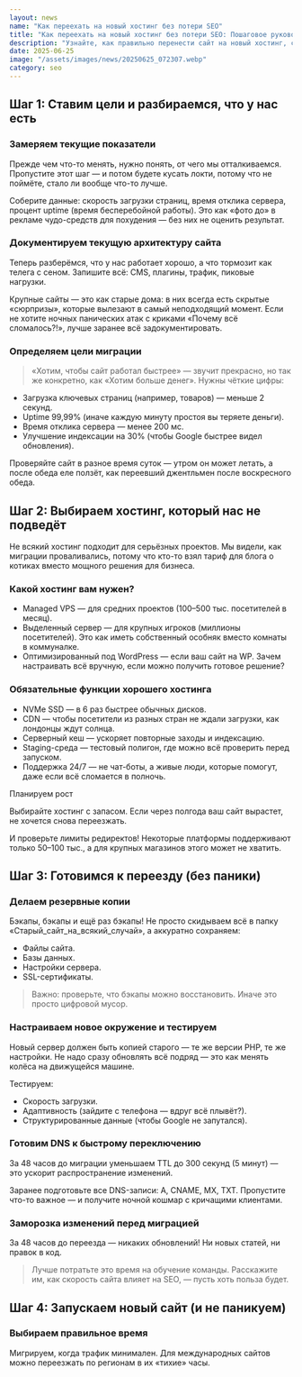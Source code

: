 ```yaml
---
layout: news
name: "Как переехать на новый хостинг без потери SEO"
title: "Как переехать на новый хостинг без потери SEO: Пошаговое руководство"
description: "Узнайте, как правильно перенести сайт на новый хостинг, сохранив позиции в поиске. Подробный гайд с этапами подготовки, выбора хостинга и постмиграционной оптимизации."
date: 2025-06-25
image: "/assets/images/news/20250625_072307.webp"
category: seo
---
```


<h2>Шаг 1: Ставим цели и разбираемся, что у нас есть</h2>
<h3>Замеряем текущие показатели</h3>
<p>Прежде чем что-то менять, нужно понять, от чего мы отталкиваемся. Пропустите этот шаг — и потом будете кусать локти, потому что не поймёте, стало ли вообще что-то лучше.</p>
<p>Соберите данные: скорость загрузки страниц, время отклика сервера, процент uptime (время бесперебойной работы). Это как «фото до» в рекламе чудо-средств для похудения — без них не оценить результат.</p>
<h3>Документируем текущую архитектуру сайта</h3>
<p>Теперь разберёмся, что у нас работает хорошо, а что тормозит как телега с сеном. Запишите всё: CMS, плагины, трафик, пиковые нагрузки.</p>
<p>Крупные сайты — это как старые дома: в них всегда есть скрытые «сюрпризы», которые вылезают в самый неподходящий момент. Если не хотите ночных панических атак с криками «Почему всё сломалось?!», лучше заранее всё задокументировать.</p>
<h3>Определяем цели миграции</h3>
<blockquote class="google-quote">«Хотим, чтобы сайт работал быстрее» — звучит прекрасно, но так же конкретно, как «Хотим больше денег». Нужны чёткие цифры:</blockquote>
<ul>
	<li>Загрузка ключевых страниц (например, товаров) — меньше 2 секунд.</li>
	<li>Uptime 99,99% (иначе каждую минуту простоя вы теряете деньги).</li>
	<li>Время отклика сервера — менее 200 мс.</li>
	<li>Улучшение индексации на 30% (чтобы Google быстрее видел обновления).</li>
</ul>
<p>Проверяйте сайт в разное время суток — утром он может летать, а после обеда еле ползёт, как переевший джентльмен после воскресного обеда.</p>
<h2>Шаг 2: Выбираем хостинг, который нас не подведёт</h2>
<p>Не всякий хостинг подходит для серьёзных проектов. Мы видели, как миграции проваливались, потому что кто-то взял тариф для блога о котиках вместо мощного решения для бизнеса.</p>
<h3>Какой хостинг вам нужен?</h3>
<ul>
	<li>Managed VPS — для средних проектов (100–500 тыс. посетителей в месяц).</li>
	<li>Выделенный сервер — для крупных игроков (миллионы посетителей). Это как иметь собственный особняк вместо комнаты в коммуналке.</li>
	<li>Оптимизированный под WordPress — если ваш сайт на WP. Зачем настраивать всё вручную, если можно получить готовое решение?</li>
</ul>
<h3>Обязательные функции хорошего хостинга</h3>
<ul>
	<li>NVMe SSD — в 6 раз быстрее обычных дисков.</li>
	<li>CDN — чтобы посетители из разных стран не ждали загрузки, как лондонцы ждут солнца.</li>
	<li>Серверный кеш — ускоряет повторные заходы и индексацию.</li>
	<li>Staging-среда — тестовый полигон, где можно всё проверить перед запуском.</li>
	<li>Поддержка 24/7 — не чат-боты, а живые люди, которые помогут, даже если всё сломается в полночь.</li>
</ul>
<p>Планируем рост</p>
<p>Выбирайте хостинг с запасом. Если через полгода ваш сайт вырастет, не хочется снова переезжать.</p>
<p>И проверьте лимиты редиректов! Некоторые платформы поддерживают только 50–100 тыс., а для крупных магазинов этого может не хватить.</p>
<h2>Шаг 3: Готовимся к переезду (без паники)</h2>
<h3>Делаем резервные копии</h3>
<p>Бэкапы, бэкапы и ещё раз бэкапы! Не просто скидываем всё в папку «Старый_сайт_на_всякий_случай», а аккуратно сохраняем:</p>
<ul>
	<li>Файлы сайта.</li>
	<li>Базы данных.</li>
	<li>Настройки сервера.</li>
	<li>SSL-сертификаты.</li>
</ul>
<blockquote class="google-quote">Важно: проверьте, что бэкапы можно восстановить. Иначе это просто цифровой мусор.</blockquote>
<h3>Настраиваем новое окружение и тестируем</h3>
<p>Новый сервер должен быть копией старого — те же версии PHP, те же настройки. Не надо сразу обновлять всё подряд — это как менять колёса на движущейся машине.</p>
<p>Тестируем:</p>
<ul>
	<li>Скорость загрузки.</li>
	<li>Адаптивность (зайдите с телефона — вдруг всё плывёт?).</li>
	<li>Структурированные данные (чтобы Google не запутался).</li>
</ul>
<h3>Готовим DNS к быстрому переключению</h3>
<p>За 48 часов до миграции уменьшаем TTL до 300 секунд (5 минут) — это ускорит распространение изменений.</p>
<p>Заранее подготовьте все DNS-записи: A, CNAME, MX, TXT. Пропустите что-то важное — и получите ночной кошмар с кричащими клиентами.</p>
<h3>Заморозка изменений перед миграцией</h3>
<p>За 48 часов до переезда — никаких обновлений! Ни новых статей, ни правок в код.</p>
<blockquote class="google-quote">Лучше потратьте это время на обучение команды. Расскажите им, как скорость сайта влияет на SEO, — пусть хоть польза будет.</blockquote>
<h2>Шаг 4: Запускаем новый сайт (и не паникуем)</h2>
<h3>Выбираем правильное время</h3>
<p>Мигрируем, когда трафик минимален. Для международных сайтов можно переезжать по регионам в их «тихие» часы.</p>
